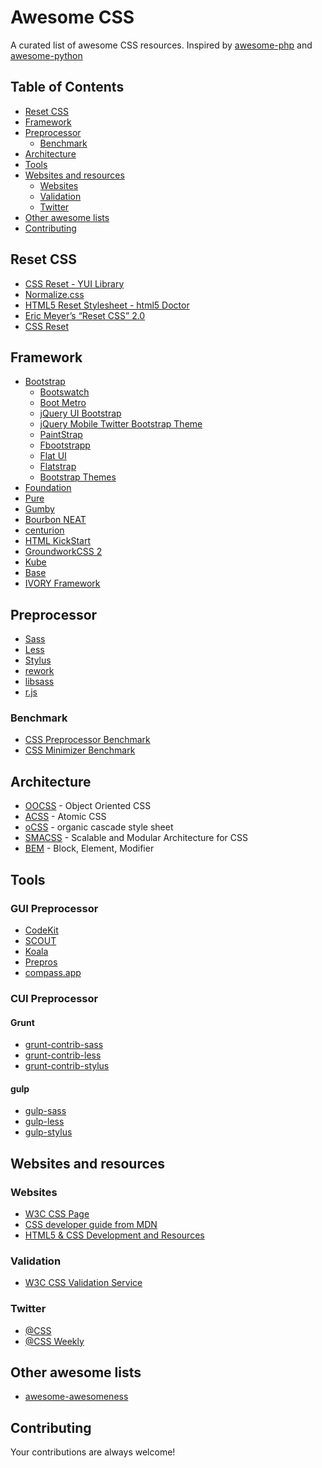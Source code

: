 Awesome CSS
===========

A curated list of awesome CSS resources. Inspired by [awesome-php](https://github.com/ziadoz/awesome-php) and [awesome-python](https://github.com/vinta/awesome-python)

## Table of Contents

- [Reset CSS](#reset-css)
- [Framework](#framework)
- [Preprocessor](#preprocessor)
	- [Benchmark](#benchmark)
- [Architecture](#architecture)
- [Tools](#tools)
- [Websites and resources](#websites-and-resources)
	- [Websites](#website)
	- [Validation](#validation)
	- [Twitter](#twitter)
- [Other awesome lists](#other-awesome-lists)
- [Contributing](#contributing)

## Reset CSS

* [CSS Reset - YUI Library](http://yuilibrary.com/yui/docs/cssreset/)
* [Normalize.css](http://necolas.github.io/normalize.css/)
* [HTML5 Reset Stylesheet - html5 Doctor](http://html5doctor.com/html-5-reset-stylesheet/)
* [Eric Meyer’s “Reset CSS” 2.0](http://meyerweb.com/eric/tools/css/reset/)
* [CSS Reset](http://www.cssreset.com/)

## Framework

* [Bootstrap](http://getbootstrap.com/)
	* [Bootswatch](http://bootswatch.com/)
	* [Boot Metro](http://aozora.github.io/bootmetro/)
	* [jQuery UI Bootstrap](http://jquery-ui-bootstrap.github.io/jquery-ui-bootstrap/)
	* [jQuery Mobile Twitter Bootstrap Theme](http://andymatthews.net/code/jQuery-Mobile-Bootstrap-Theme/)
	* [PaintStrap](http://paintstrap.com/)
	* [Fbootstrapp](http://ckrack.github.io/fbootstrapp/)
	* [Flat UI](http://designmodo.github.io/Flat-UI/)
	* [Flatstrap](http://www.flatstrap.org/)
	* [Bootstrap Themes](http://www.portnine.com/bootstrap-themes)
* [Foundation](http://foundation.zurb.com/)
* [Pure](http://purecss.io/)
* [Gumby](http://gumbyframework.com/)
* [Bourbon NEAT](http://neat.bourbon.io/)
* [centurion](http://www.centurionframework.com/)
* [HTML KickStart](http://www.99lime.com/)
* [GroundworkCSS 2](http://groundworkcss.github.io/)
* [Kube](http://imperavi.com/kube/)
* [Base](http://matthewhartman.github.io/base/)
* [IVORY Framework](http://weice.in/ivory/)

## Preprocessor

* [Sass](http://sass-lang.com/)
* [Less](http://lesscss.org/)
* [Stylus](http://learnboost.github.io/stylus/)
* [rework](https://github.com/reworkcss/rework)
* [libsass](http://libsass.org/)
* [r.js](https://github.com/jrburke/r.js)

### Benchmark

* [CSS Preprocessor Benchmark](http://www.solitr.com/blog/2014/01/css-preprocessor-benchmark/)
* [CSS Minimizer Benchmark](https://github.com/eGavr/cmb)

## Architecture

* [OOCSS](http://github.com/stubbornella/oocss/wiki) - Object Oriented CSS
* [ACSS](https://www.lucidchart.com/techblog/2014/01/31/atomic-css-tool-set/) - Atomic CSS
* [oCSS](http://krasimir.github.io/organic-css/) - organic cascade style sheet
* [SMACSS](http://smacss.com/) - Scalable and Modular Architecture for CSS
* [BEM](http://bem.info/) - Block, Element, Modifier

## Tools

### GUI Preprocessor

* [CodeKit](https://incident57.com/codekit/)
* [SCOUT](http://mhs.github.io/scout-app/)
* [Koala](http://koala-app.com/)
* [Prepros](http://alphapixels.com/prepros/)
* [compass.app](http://compass.kkbox.com/)

### CUI Preprocessor

#### Grunt

* [grunt-contrib-sass](https://github.com/gruntjs/grunt-contrib-sass)
* [grunt-contrib-less](https://github.com/gruntjs/grunt-contrib-less)
* [grunt-contrib-stylus](https://github.com/gruntjs/grunt-contrib-stylus)

#### gulp

* [gulp-sass](https://github.com/dlmanning/gulp-sass)
* [gulp-less](https://www.npmjs.org/package/gulp-less/)
* [gulp-stylus](https://github.com/stevelacy/gulp-stylus)

## Websites and resources

### Websites

* [W3C CSS Page](http://www.w3.org/Style/CSS/)
* [CSS developer guide from MDN](https://developer.mozilla.org/en-US/docs/Web/Guide/CSS)
* [HTML5 & CSS Development and Resources](http://oreilly.com/css-html/)

### Validation

* [W3C CSS Validation Service](http://www.w3.org/Style/CSS/)

### Twitter

* [@CSS](https://twitter.com/css)
* [@CSS Weekly](https://twitter.com/CSSWeekly)

## Other awesome lists

* [awesome-awesomeness](https://github.com/bayandin/awesome-awesomeness)

## Contributing

Your contributions are always welcome!
